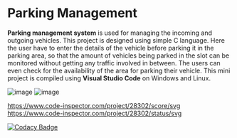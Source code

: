 # Parking Management

**Parking management system** is used for managing the incoming and outgoing vehicles. This project is designed using simple C language. Here the user have to enter the details of the vehicle before parking it in the parking area, so that the amount of vehicles being parked in the slot can be monitored without getting any traffic involved in between. The users can even check for the availability of the area for parking their vehicle. This mini project is compiled using **Visual Studio Code** on Windows and Linux.

![image](https://user-images.githubusercontent.com/89584933/132537110-c5024152-0e20-43c3-ade4-bbf7aa9978a2.png)
![image](https://user-images.githubusercontent.com/89584933/132537333-010f3ad9-4fef-475c-83ee-f9e562d2a3ef.png) 


https://www.code-inspector.com/project/28302/score/svg
https://www.code-inspector.com/project/28302/status/svg

[![Codacy Badge](https://app.codacy.com/project/badge/Grade/08d8a8f2c57f48a4ad96c8065da52195)](https://www.codacy.com/gh/TupaakulaMonica/Stepin_Parking-Management/dashboard?utm_source=github.com&amp;utm_medium=referral&amp;utm_content=TupaakulaMonica/Stepin_Parking-Management&amp;utm_campaign=Badge_Grade)

